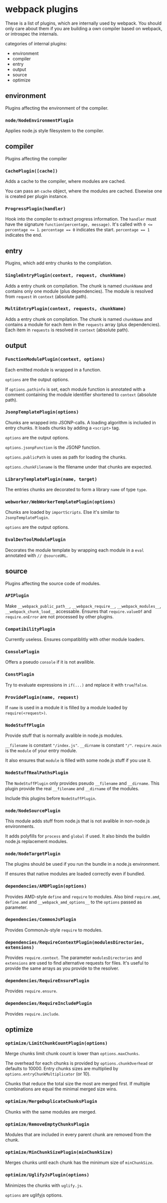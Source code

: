 # webpack plugins

These is a list of plugins, which are internally used by webpack. You should only care about them if you are building a own compiler based on webpack, or introspec the internals.

categories of internal plugins:

* environment
* compiler
* entry
* output
* source
* optimize

## environment

Plugins affecting the environment of the compiler.

### `node/NodeEnvironmentPlugin`

Applies node.js style filesystem to the compiler.

## compiler

Plugins affecting the compiler

### `CachePlugin([cache])`

Adds a cache to the compiler, where modules are cached.

You can pass an `cache` object, where the modules are cached. Elsewise one is created per plugin instance.

### `ProgressPlugin(handler)`

Hook into the compiler to extract progress information. The `handler` must have the signature `function(percentage, message)`. It's called with `0 <= percentage <= 1`. `percentage == 0` indicates the start. `percentage == 1` indicates the end.

## entry

Plugins, which add entry chunks to the compilation.

### `SingleEntryPlugin(context, request, chunkName)`

Adds a entry chunk on compilation. The chunk is named `chunkName` and contains only one module (plus dependencies). The module is resolved from `request` in `context` (absolute path).

### `MultiEntryPlugin(context, requests, chunkName)`

Adds a entry chunk on compilation. The chunk is named `chunkName` and contains a module for each item in the `requests` array (plus dependencies). Each item in `requests` is resolved in `context` (absolute path).

## output

### `FunctionModulePlugin(context, options)`

Each emitted module is wrapped in a function.

`options` are the output options.

If `options.pathinfo` is set, each module function is annotated with a comment containing the module identifier shortened to `context` (absolute path).

### `JsonpTemplatePlugin(options)`

Chunks are wrapped into JSONP-calls. A loading algorithm is included in entry chunks. It loads chunks by adding a `<script>` tag.

`options` are the output options.

`options.jsonpFunction` is the JSONP function.

`options.publicPath` is uses as path for loading the chunks.

`options.chunkFilename` is the filename under that chunks are expected.

### `LibraryTemplatePlugin(name, target)`

The entries chunks are decorated to form a library `name` of type `type`.

### `webworker/WebWorkerTemplatePlugin(options)`

Chunks are loaded by `importScripts`. Else it's similar to `JsonpTemplatePlugin`.

`options` are the output options.

### `EvalDevToolModulePlugin`

Decorates the module template by wrapping each module in a `eval` annotated with `// @sourceURL`.

## source

Plugins affecting the source code of modules.

### `APIPlugin`

Make `__webpack_public_path__`, `__webpack_require__`, `__webpack_modules__`, `__webpack_chunk_load__` accessable. Ensures that `require.valueOf` and `require.onError` are not processed by other plugins.

### `CompatibilityPlugin`

Currently useless. Ensures compatiblitly with other module loaders.

### `ConsolePlugin`

Offers a pseudo `console` if it is not availible.

### `ConstPlugin`

Try to evaluate expressions in `if(...)` and replace it with `true`/`false`.

### `ProvidePlugin(name, request)`

If `name` is used in a module it is filled by a module loaded by `require(<request>)`.

### `NodeStuffPlugin`

Provide stuff that is normally avalible in node.js modules.

`__filename` is constant `"/index.js"`. `__dirname` is constant `"/"`. `require.main` is the `module` of your entry module.

It also ensures that `module` is filled with some node.js stuff if you use it.

### `NodeStuffRealPathsPlugin`

The `NodeStuffPlugin` only provides pseudo `__filename` and `__dirname`. This plugin provide the real `__filename` and `__dirname` of the modules.

Include this plugins before `NodeStuffPlugin`.

### `node/NodeSourcePlugin`

This module adds stuff from node.js that is not avalible in non-node.js environments.

It adds polyfills for `process` and `global` if used. It also binds the buildin node.js replacement modules.

### `node/NodeTargetPlugin`

The plugins should be used if you run the bundle in a node.js environment.

If ensures that native modules are loaded correctly even if bundled.

### `dependencies/AMDPlugin(options)`

Provides AMD-style `define` and `require` to modules. Also bind `require.amd`, `define.amd` and `__webpack_amd_options__` to the `options` passed as parameter.

### `dependencies/CommonJsPlugin`

Provides CommonJs-style `require` to modules.

### `dependencies/RequireContextPlugin(modulesDirectories, extensions)`

Provides `require.context`. The parameter `modulesDirectories` and `extensions` are used to find alternative requests for files. It's useful to provide the same arrays as you provide to the resolver.

### `dependencies/RequireEnsurePlugin`

Provides `require.ensure`.

### `dependencies/RequireIncludePlugin`

Provides `require.include`.

## optimize

### `optimize/LimitChunkCountPlugin(options)`

Merge chunks limit chunk count is lower than `options.maxChunks`.

The overhead for each chunks is provided by `options.chunkOverhead` or defaults to 10000. Entry chunks sizes are multiplied by `options.entryChunkMultiplicator` (or 10).

Chunks that reduce the total size the most are merged first. If multiple combinations are equal the minimal merged size wins.

### `optimize/MergeDuplicateChunksPlugin`

Chunks with the same modules are merged.

### `optimize/RemoveEmptyChunksPlugin`

Modules that are included in every parent chunk are removed from the chunk.

### `optimize/MinChunkSizePlugin(minChunkSize)`

Merges chunks until each chunk has the minimum size of `minChunkSize`.

### `optimize/UglifyJsPlugin(options)`

Minimizes the chunks with `uglify.js`.

`options` are uglifyjs options.
